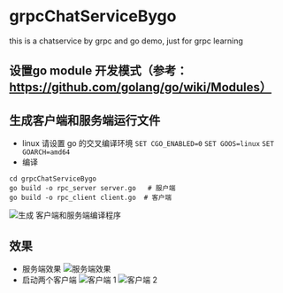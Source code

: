 # grpcChatServiceBygo
this is a chatservice by grpc and go demo, just for grpc learning
## 设置go module 开发模式（参考： https://github.com/golang/go/wiki/Modules）
## 生成客户端和服务端运行文件
- linux 请设置 go 的交叉编译环境
`SET CGO_ENABLED=0`
`SET GOOS=linux`
`SET GOARCH=amd64`
- 编译
```
cd grpcChatServiceBygo
go build -o rpc_server server.go   # 服户端
go build -o rpc_client client.go  # 客户端
```

![生成 客户端和服务端编译程序](https://user-images.githubusercontent.com/29748072/121644384-82fe3d00-cac5-11eb-8b94-9e360ade1c7c.png)


## 效果
- 服务端效果
![服务端效果](https://user-images.githubusercontent.com/29748072/121644545-b8a32600-cac5-11eb-9b45-dd7f639e4fe6.png)
- 启动两个客户端
![客户端 1](https://user-images.githubusercontent.com/29748072/121644703-ebe5b500-cac5-11eb-9dbd-23e293b02b6e.png)
![客户端 2](https://user-images.githubusercontent.com/29748072/121644721-f43df000-cac5-11eb-9758-ee0b75c521c5.png)

